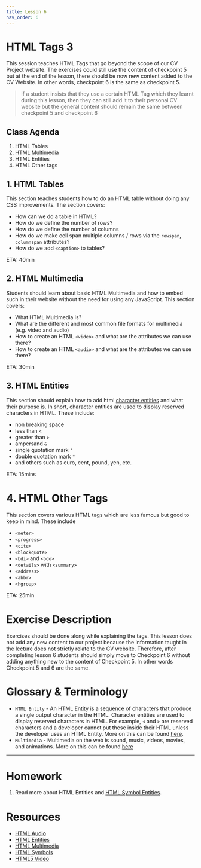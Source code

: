 ```yaml
---
title: Lesson 6
nav_order: 6
---
```


# HTML Tags 3

This session teaches HTML Tags that go beyond the scope of our CV Project website. The exercises could still use the content of checkpoint 5 but at the end of the lesson, there should be now new content added to the CV Website. In other words, checkpoint 6 is the same as checkpoint 5.

> If a student insists that they use a certain HTML Tag which they learnt during this lesson, then they can still add it to their personal CV website but the general content should remain the same between checkpoint 5 and checkpoint 6

## Class Agenda

1. HTML Tables
2. HTML Multimedia
3. HTML Entities
4. HTML Other tags

## 1. HTML Tables

This section teaches students how to do an HTML table without doing any CSS improvements. The section covers:

- How can we do a table in HTML?
- How do we define the number of rows?
- How do we define the number of columns
- How do we make cell span multiple columns / rows via the `rowspan`, `columnspan` attributes?
- How do we add `<caption>` to tables?

ETA: 40min

## 2. HTML Multimedia

Students should learn about basic HTML Multimedia and how to embed such in their website without the need for using any JavaScript. This section covers:

- What HTML Multimedia is?
- What are the different and most common file formats for multimedia (e.g. video and audio)
- How to create an HTML `<video>` and what are the attributes we can use there?
- How to create an HTML `<audio>` and what are the attributes we can use there?

ETA: 30min

## 3. HTML Entities

This section should explain how to add html [character entities](https://www.w3schools.com/html/html_entities.asp) and what their purpose is. In short, character entities are used to display reserved characters in HTML. These include:

- non breaking space
- less than `<`
- greater than `>`
- ampersand `&`
- single quotation mark `'`
- double quotation mark `"`
- and others such as euro, cent, pound, yen, etc.

ETA: 15mins

# 4. HTML Other Tags

This section covers various HTML tags which are less famous but good to keep in mind. These include

- `<meter>`
- `<progress>`
- `<cite>`
- `<blockquote>`
- `<bdi>` and `<bdo>`
- `<details>` with `<summary>`
- `<address>`
- `<abbr>`
- `<hgroup>`

ETA: 25min

# Exercise Description

Exercises should be done along while explaining the tags. This lesson does not add any new content to our project because the information taught in the lecture does not strictly relate to the CV website. Therefore, after completing lesson 6 students should simply move to Checkpoint 6 without adding anything new to the content of Checkpoint 5. In other words Checkpoint 5 and 6 are the same.

# Glossary & Terminology

- `HTML Entity` - An HTML Entity is a sequence of characters that produce a single output character in the HTML. Character entities are used to display reserved characters in HTML. For example, `<` and `>` are reserved characters and a developer cannot put these inside their HTML unless the developer uses an HTML Entity. More on this can be found [here](https://www.w3schools.com/html/html_entities.asp).
- `Multimedia` - Multimedia on the web is sound, music, videos, movies, and animations. More on this can be found [here](https://www.w3schools.com/html/html_media.asp)

---

# Homework

1. Read more about HTML Entities and [HTML Symbol Entities](https://www.w3schools.com/html/html_symbols.asp).

# Resources

- [HTML Audio](https://www.w3schools.com/html/html5_audio.asp)
- [HTML Entities](https://www.w3schools.com/html/html_entities.asp)
- [HTML Multimedia](https://www.w3schools.com/html/html_media.asp)
- [HTML Symbols](https://www.w3schools.com/html/html_symbols.asp)
- [HTML5 Video](https://www.w3schools.com/html/html5_video.asp)
